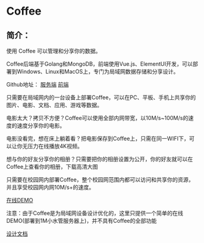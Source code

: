 # Coffee

## 简介：

使用 Coffee 可以管理和分享你的数据。

Coffee后端基于Golang和MongoDB，前端使用Vue.js、ElementUI开发，可以部署到Windows、Linux和MacOS上，专门为局域网数据存储和分享设计。

Github地址： [服务端](https://github.com/XMatrixStudio/Coffee) [前端](https://github.com/XMatrixStudio/Coffee.Web)

只需要在局域网内的一台设备上部署Coffee，可以在PC、平板、手机上共享你的图片、电影、文档、应用、游戏等数据。

电影太大？拷贝不方便？Coffee可以使用全部内网带宽，以10M/s~100M/s的速度的速度分享你的电影。

电影没看完，想在床上躺着看？把电影保存到Coffee上，只需在同一WIFI下，可以让你无压力在线播放4K视频。

想与你的好友分享你的相册？只需要把你的相册设置为公开，你的好友就可以在Coffee上查看你的相册，下载高清大图

只需要在校园网内部署Coffee，整个校园网范围内都可以访问和共享你的资源，并且享受校园网内网10M/s+的速度。

[在线DEMO](https://coffee.zhenly.cn)

注意：由于Coffee是为局域网设备设计优化的，这里只提供一个简单的在线DEMO(部署到1M小水管服务器上)，并不具有Coffee的全部功能

[设计文档](./DesignDoc.md)

